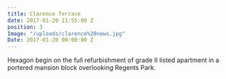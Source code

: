 ```yaml
---
title: Clarence Terrace
date: 2017-01-20 11:55:00 Z
position: 3
Image: "/uploads/clarence%20news.jpg"
Date: 2017-01-20 00:00:00 Z
---
```


Hexagon begin on the full refurbishment of grade II listed apartment in a portered mansion block overlooking Regents Park.
